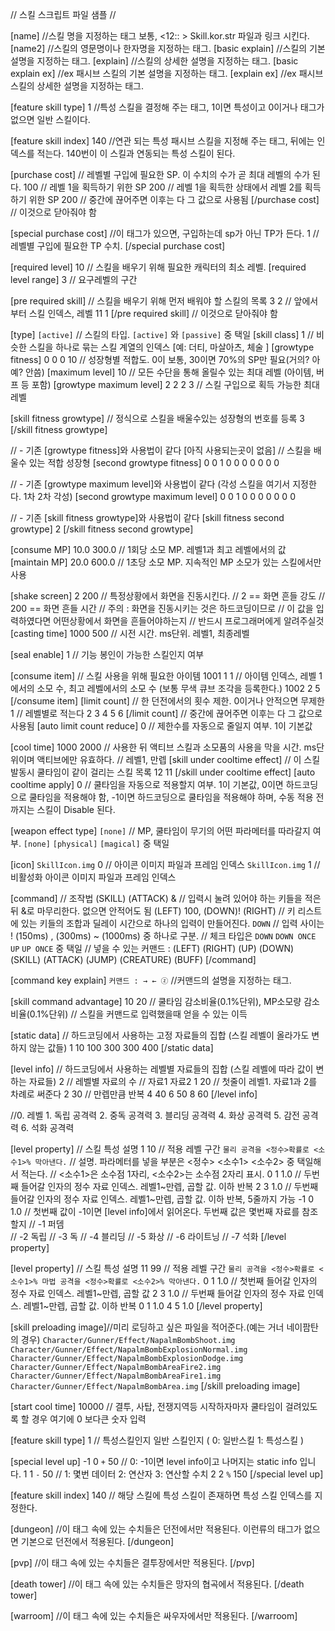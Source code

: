 ﻿// 스킬 스크립트 파일 샘플 //

[name]		//스킬 명을 지정하는 태그 보통, <12:: > Skill.kor.str 파일과 링크 시킨다.
[name2]		//스킬의 영문명이나 한자명을 지정하는 태그.
[basic explain]		//스킬의 기본 설명을 지정하는 태그.
[explain]		//스킬의 상세한 설명을 지정하는 태그.
[basic explain ex]	//ex 패시브 스킬의 기본 설명을 지정하는 태그.
[explain ex]		//ex 패시브 스킬의 상세한 설명을 지정하는 태그.

[feature skill type] 1	//특성 스킬을 결정해 주는 태그, 1이면 특성이고 0이거나 태그가 없으면 일반 스킬이다.

[feature skill index] 140 //연관 되는 특성 패시브 스킬을 지정해 주는 태그, 뒤에는 인덱스를 적는다. 140번이 이 스킬과 연동되는 특성 스킬이 된다.

[purchase cost]			// 레벨별 구입에 필요한 SP. 이 수치의 수가 곧 최대 레벨의 수가 된다.
100				// 레벨 1을 획득하기 위한 SP
200				// 레벨 1을 획득한 상태에서 레벨 2를 획득하기 위한 SP
200				// 중간에 끊어주면 이후는 다 그 값으로 사용됨
[/purchase cost]			// 이것으로 닫아줘야 함


[special purchase cost] 	//이 태그가 있으면, 구입하는데 sp가 아닌 TP가 든다.
1				//레벨별 구입에 필요한 TP 수치.
[/special purchase cost]

[required level] 10			// 스킬을 배우기 위해 필요한 캐릭터의 최소 레벨.
[required level range] 3		// 요구레벨의 구간

[pre required skill]			// 스킬을 배우기 위해 먼저 배워야 할 스킬의 목록
3 2				// 앞에서부터 스킬 인덱스, 레벨
11 1
[/pre required skill]			// 이것으로 닫아줘야 함

[type] `[active]`			// 스킬의 타입. `[active]` 와 `[passive]` 중 택일
[skill class] 1			// 비슷한 스킬을 하나로 묶는 스킬 계열의 인덱스 [예: 더티, 마살아츠, 체술 ]
[growtype fitness] 0 0 0 10	// 성장형별 적합도. 0이 보통, 30이면 70%의 SP만 필요(거의? 아예? 안씀)
[maximum level] 10			// 모든 수단을 통해 올릴수 있는 최대 레벨 (아이템, 버프 등 포함)
[growtype maximum level] 2 2 2 3	// 스킬 구입으로 획득 가능한 최대 레벨

[skill fitness growtype]		// 정식으로 스킬을 배울수있는 성장형의 번호를 등록
3
[/skill fitness growtype]

// - 기존 [growtype fitness]와 사용법이 같다 [아직 사용되는곳이 없음]
// 스킬을 배울수 있는 적합 성장형
[second growtype fitness] 0 0 1 0 0 0 0 0 0 0


// - 기존 [growtype maximum level]와 사용법이 같다 (각성 스킬을 여기서 지정한다. 1차 2차 각성)
[second growtype maximum level] 0 0 1 0 0 0 0 0 0 0


// - 기존 [skill fitness growtype]와 사용법이 같다
[skill fitness second growtype] 
2
[/skill fitness second growtype]


[consume MP] 10.0 300.0		// 1회당 소모 MP. 레벨1과 최고 레벨에서의 값
[maintain MP] 20.0 600.0	// 1초당 소모 MP. 지속적인 MP 소모가 있는 스킬에서만 사용

[shake screen] 2 200		// 특정상황에서 화면을 진동시킨다.
				// 2 == 화면 흔들 강도
				// 200 == 화면 흔들 시간
				// 주의 : 화면을 진동시키는 것은 하드코딩이므로
				// 이 값을 입력하였다면 어떤상황에서 화면을 흔들어야하는지
				// 반드시 프로그래머에게 알려주실것
[casting time] 1000 500 		// 시전 시간. ms단위. 레벨1, 최종레벨

[seal enable] 1			// 기능 봉인이 가능한 스킬인지 여부

[consume item]			// 스킬 사용을 위해 필요한 아이템
1001 1 1			// 아이템 인덱스, 레벨 1에서의 소모 수, 최고 레벨에서의 소모 수 (보통 무색 큐브 조각을 등록한다.)
1002 2 5
[/consume item]
[limit count]			// 한 던전에서의 횟수 제한. 0이거나 안적으면 무제한
1				// 레벨별로 적는다
2
3
4
5
6
[/limit count]			// 중간에 끊어주면 이후는 다 그 값으로 사용됨
[auto limit count reduce] 0	// 제한수를 자동으로 줄일지 여부. 1이 기본값

[cool time] 1000 2000		// 사용한 뒤 액티브 스킬과 소모품의 사용을 막을 시간. ms단위이며 액티브에만 유효하다.
				// 레벨1, 만렙
[skill under cooltime effect]	// 이 스킬 발동시 쿨타임이 같이 걸리는 스킬 목록
12
11
[/skill under cooltime effect]
[auto cooltime apply] 0		// 쿨타임을 자동으로 적용할지 여부. 1이 기본값, 0이면 하드코딩으로 쿨타임을 적용해야 함, -1이면 하드코딩으로 쿨타임을 적용해야 하며, 수동 적용 전까지는 스킬이 Disable 된다.

[weapon effect type] `[none]`	// MP, 쿨타임이 무기의 어떤 파라메터를 따라갈지 여부. `[none]` `[physical]` `[magical]` 중 택일

[icon]
`SkillIcon.img` 0		// 아이콘 이미지 파일과 프레임 인덱스
`SkillIcon.img` 1		// 비활성화 아이콘 이미지 파일과 프레임 인덱스

[command]			// 조작법
(SKILL) (ATTACK) &		// 입력시 눌려 있어야 하는 키들을 적은 뒤 &로 마무리한다. 없으면 안적어도 됨
(LEFT) 100, (DOWN)! (RIGHT)	// 키 리스트에 있는 키들의 조합과 딜레이 시간으로 하나의 입력이 만들어진다.
`DOWN`				// 입력 사이는 ! (150ms) , (300ms) ~ (1000ms) 중 하나로 구분.
				// 체크 타입은 `DOWN` `DOWN ONCE` `UP` `UP ONCE` 중 택일
				// 넣을 수 있는 커맨드 : (LEFT) (RIGHT) (UP) (DOWN) (SKILL) (ATTACK) (JUMP) (CREATURE) (BUFF)
[/command]

[command key explain] `커맨드 : → ← ⓩ` 	//커맨드의 설명을 지정하는 태그.


[skill command advantage] 10 20	// 쿨타임 감소비율(0.1%단위), MP소모량 감소비율(0.1%단위) // 스킬을 커맨드로 입력했을때 얻을 수 있는 이득

[static data]			// 하드코딩에서 사용하는 고정 자료들의 집합 (스킬 레벨이 올라가도 변하지 않는 값들)
1
10
100
300
300
400
[/static data]

[level info]			// 하드코딩에서 사용하는 레벨별 자료들의 집합 (스킬 레벨에 따라 값이 변하는 자료들)
2				// 레벨별 자료의 수
// 자료1	자료2
1		20		// 첫줄이 레벨1. 자료1과 2를 차례로 써준다
2		30		// 만렙만큼 반복
4		40
6		50
8		60
[/level info]

//0. 레벨 1. 독립 공격력 2. 중독 공격력 3. 블리딩 공격력 4. 화상 공격력 5. 감전 공격력 6. 석화 공격력

[level property]			// 스킬 특성 설명
1 10				// 적용 레벨 구간
`물리 공격을 <정수>확률로 <소수1>% 막아낸다.`	// 설명. 파라메터를 넣을 부분은 <정수> <소수1> <소수2> 중 택일해서 적는다.
						// <소수1>은 소수점 1자리, <소수2>는 소수점 2자리 표시.
0 1 1.0				// 두번째 들어갈 인자의 정수 자료 인덱스. 레벨1~만렙, 곱할 값. 이하 반복
2 3 1.0				// 두번째 들어갈 인자의 정수 자료 인덱스. 레벨1~만렙, 곱할 값. 이하 반복, 5줄까지 가능
-1 0 1.0			// 첫번째 값이 -1이면 [level info]에서 읽어온다. 두번째 값은 몇번째 자료를 참조할지
				// -1 퍼뎀	
				// -2 독립
				// -3 독
				// -4 블리딩
				// -5 화상
				// -6 라이트닝
				// -7 석화
[/level property]

[level property]			// 스킬 특성 설명
11 99				// 적용 레벨 구간
`물리 공격을 <정수>확률로 <소수1>% 마법 공격을 <정수>확률로 <소수2>% 막아낸다.`
0 1 1.0				// 첫번째 들어갈 인자의 정수 자료 인덱스. 레벨1~만렙, 곱할 값
2 3 1.0				// 두번째 들어갈 인자의 정수 자료 인덱스. 레벨1~만렙, 곱할 값. 이하 반복
0 1 1.0
4 5 1.0
[/level property]

[skill preloading image]//미리 로딩하고 싶은 파일을 적어준다.(예는 거너 네이팜탄의 경우)
`Character/Gunner/Effect/NapalmBombShoot.img`
`Character/Gunner/Effect/NapalmBombExplosionNormal.img`
`Character/Gunner/Effect/NapalmBombExplosionDodge.img`
`Character/Gunner/Effect/NapalmBombAreaFire2.img`
`Character/Gunner/Effect/NapalmBombAreaFire1.img`
`Character/Gunner/Effect/NapalmBombArea.img`
[/skill preloading image]

[start cool time] 10000	// 결투, 사탑, 전쟁지역등 시작하자마자 쿨타임이 걸려있도록 할 경우 여기에 0 보다큰 숫자 입력

[feature skill type] 1 // 특성스킬인지 일반 스킬인지 ( 0: 일반스킬 1: 특성스킬 )

[special level up]
-1 0 `+` 50		// 0: -1이면 level info이고 나머지는 static info 입니다. 
1 1 `-` 50		// 1: 몇번 데이터 2: 연산자 3: 연산할 수치
2 2 `%` 150
[/special level up]

[feature skill index] 140 // 해당 스킬에 특성 스킬이 존재하면 특성 스킬 인덱스를 지정한다. 

[dungeon]
//이 태그 속에 있는 수치들은 던전에서만 적용된다. 이런류의 태그가 없으면 기본으로 던전에서 적용된다.
[/dungeon]

[pvp]
//이 태그 속에 있는 수치들은 결투장에서만 적용된다.
[/pvp]

[death tower]
//이 태그 속에 있는 수치들은 망자의 협곡에서 적용된다. 
[/death tower]

[warroom]
//이 태그 속에 있는 수치들은 싸우자에서만 적용된다.
[/warroom]

